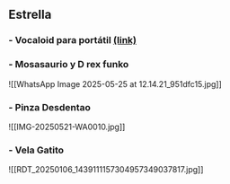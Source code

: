 
## Estrella

### - Vocaloid para portátil [(link)](https://jidanstudios.bigcartel.com/product/peekers-desktop-buddies?fbclid=PAQ0xDSwKsMFdleHRuA2FlbQIxMAABp1X3LEvgIXgLs7ZiHXJHk3mCYBKFzBqwmujVyukY3IiLXWLjr0SFnmJxaOub_aem_dClAhqw-cDYrjfHFfQCuzg)
### - Mosasaurio y D rex funko
![[WhatsApp Image 2025-05-25 at 12.14.21_951dfc15.jpg]]

### - Pinza Desdentao
![[IMG-20250521-WA0010.jpg]]

### - Vela Gatito
![[RDT_20250106_1439111157304957349037817.jpg]]